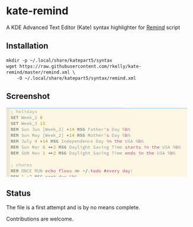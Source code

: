 # kate-remind

A KDE Advanced Text Editor (Kate) syntax highlighter for [Remind](https://www.roaringpenguin.com/products/remind) script

## Installation

```
mkdir -p ~/.local/share/katepart5/syntax
wget https://raw.githubusercontent.com/rkelly/kate-remind/master/remind.xml \
    -O ~/.local/share/katepart5/syntax/remind.xml
```
## Screenshot

![](https://github.com/rkelly/kate-remind/blob/master/screenshot.png)

## Status

The file is a first attempt and is by no means complete.

Contributions are welcome.
